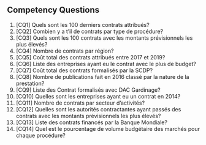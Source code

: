 ## Competency Questions

1. [CQ1] Quels sont les 100 derniers contrats attribués?
2. [CQ2] Combien y a t’il de contrats par type de procédure?
3. [CQ3] Quels sont les 100 contrats avec les montants prévisionnels les plus élevés?
4. [CQ4] Nombre de contrats par région?
5. [CQ5] Coût total des contrats attribués entre 2017 et 2019?
6. [CQ6] Liste des entreprises ayant eu le contrat avec le plus de budget?
7. [CQ7] Coût total des contrats formalisés par la SCDP?
8. [CQ8] Nombre de publications fait en 2016 classé par la nature de la prestation?
9. [CQ9] Liste des Contrat formalisés avec DAC Gardinage?
10. [CQ10] Quelles sont les entreprises ayant eu un contrat en 2014?
11. [CQ11] Nombre de contrats par secteur d’activités?
12. [CQ12] Quelles sont les autorités contractantes ayant passés des contrats avec les montants prévisionnels les plus élevés?
13. [CQ13] Liste des contrats financés par la Banque Mondiale?
14. [CQ14] Quel est le pourcentage de volume budgétaire des marchés pour chaque procédure?
